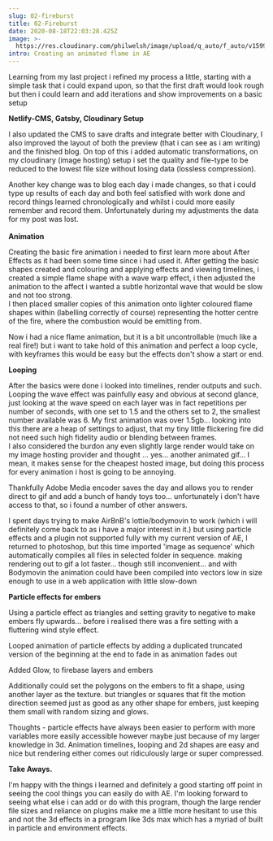 ```yaml
---
slug: 02-fireburst
title: 02-Fireburst
date: 2020-08-18T22:03:28.425Z
image: >-
  https://res.cloudinary.com/philwelsh/image/upload/q_auto/f_auto/v1599081234/philwelsh.com/blog-images/compiled-fire1_bmps3r.gif
intro: Creating an animated flame in AE
---
```

Learning from my last project i refined my process a little, starting with a simple task that i could expand upon, so that the first draft would look rough but then i could learn and add iterations and show improvements on a basic setup

**Netlify-CMS, Gatsby, Cloudinary Setup**

I also updated the CMS to save drafts and integrate better with Cloudinary, I also improved the layout of both the preview (that i can see as i am writing) and the finished blog. On top of this i added automatic transformations, on my cloudinary (image hosting) setup i set the quality and file-type to be reduced to the lowest file size without losing data (lossless compression).

Another key change was to blog each day i made changes, so that i could type up results of each day and both feel satisfied with work done and record things learned chronologically and whilst i could more easily remember and record them. Unfortunately during my adjustments the data for my post was lost.\
\
**Animation**

Creating the basic fire animation i needed to first learn more about After Effects as it had been some time since i had used it. After getting the basic shapes created and colouring and applying effects and viewing timelines, i created a simple flame shape with a wave warp effect, i then adjusted the animation to the affect i wanted a subtle horizontal wave that would be slow and not too strong.\
I then placed smaller copies of this animation onto lighter coloured flame shapes within (labelling correctly of course) representing the hotter centre of the fire, where the combustion would be emitting from.

Now i had a nice flame animation, but it is a bit uncontrollable (much like a real fire!) but i want to take hold of this animation and perfect a loop cycle, with keyframes this would be easy but the effects don't show a start or end.

**Looping**

After the basics were done i looked into timelines, render outputs and such. Looping the wave effect was painfully easy and obvious at second glance, just looking at the wave speed on each layer was in fact repetitions per number of seconds, with one set to 1.5 and the others set to 2, the smallest number available was 6. My first animation was over 1.5gb... looking into this there are a heap of settings to adjust, that my tiny little flickering fire did not need such high fidelity audio or blending between frames. \
I also considered the burdon any even slightly large render would take on my image hosting provider and thought ... yes... another animated gif... I mean, it makes sense for the cheapest hosted image, but doing this process for every animation i host is going to be annoying. 

Thankfully Adobe Media encoder saves the day and allows you to render direct to gif and add a bunch of handy toys too... unfortunately i don't have access to that, so i found a number of other answers.

I spent days trying to make AirBnB's lottie/bodymovin to work (which i will definitely come back to as i have a major interest in it.) but using particle effects and a plugin not supported fully with my current version of AE, I returned to photoshop, but this time imported 'image as sequence' which automatically compiles all files in selected folder in sequence. making rendering out to gif a lot faster... though still inconvenient... and with Bodymovin the animation could have been compiled into vectors low in size enough to use in a web application with little slow-down

**Particle effects for embers**

Using a particle effect as triangles and setting gravity to negative to make embers fly upwards... before i realised there was a fire setting with a fluttering wind style effect.

Looped animation of particle effects by adding a duplicated truncated version of the beginning at the end to fade in as animation fades out

Added Glow, to firebase layers and embers

Additionally could set the polygons on the embers to fit a shape, using another layer as the texture. but triangles or squares that fit the motion direction seemed just as good as any other shape for embers, just keeping them small with random sizing and glows.

Thoughts - particle effects have always been easier to perform with more variables more easily accessible however maybe just because of my larger knowledge in 3d. Animation timelines, looping and 2d shapes are easy and nice but rendering either comes out ridiculously large or super compressed.

**Take Aways.**

I'm happy with the things i learned and definitely a good starting off point in seeing the cool things you can easily do with AE. I'm looking forward to seeing what else i can add or do with this program, though the large render file sizes and reliance on plugins make me a little more hesitant to use this and not the 3d effects in a program like 3ds max which has a myriad of built in particle and environment effects.
